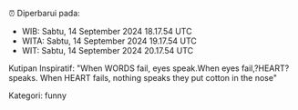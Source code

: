 ⏰ Diperbarui pada:
- WIB: Sabtu, 14 September 2024 18.17.54 UTC
- WITA: Sabtu, 14 September 2024 19.17.54 UTC
- WIT: Sabtu, 14 September 2024 20.17.54 UTC

Kutipan Inspiratif:
"When WORDS fail, eyes speak.When eyes fail,?HEART? speaks. When HEART fails, nothing speaks they put cotton in the nose"


Kategori: funny

